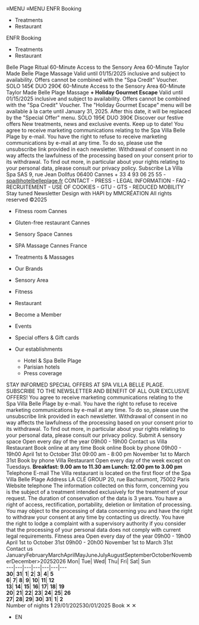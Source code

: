 ≡MENU
≡MENU
ENFR
Booking 
  * Treatments 
  * Restaurant 


ENFR
Booking 
  * Treatments 
  * Restaurant 


Belle Plage Ritual
60-Minute Access to the Sensory Area 60-Minute Taylor Made Belle Plage Massage
Valid until 01/15/2025 inclusive and subject to availability. Offers cannot be combined with the "Spa Credit" Voucher.
SOLO 145€ DUO 290€
60-Minute Access to the Sensory Area 60-Minute Taylor Made Belle Plage Massage **+ Holiday Gourmet Escape**
Valid until 01/15/2025 inclusive and subject to availability. Offers cannot be combined with the "Spa Credit" Voucher.
The "Holiday Gourmet Escape" menu will be available à la carte until January 31, 2025. After this date, it will be replaced by the "Special Offer" menu.
SOLO 195€ DUO 390€
Discover our festive offers
New treatments, news and exclusive events. Keep up to date!
You agree to receive marketing communications relating to the Spa Villa Belle Plage by e-mail. You have the right to refuse to receive marketing communications by e-mail at any time. To do so, please use the unsubscribe link provided in each newsletter. Withdrawal of consent in no way affects the lawfulness of the processing based on your consent prior to its withdrawal. To find out more, in particular about your rights relating to your personal data, please consult our privacy policy.
Subscribe
La Villa Spa SAS 9, rue Jean Dollfus 06400 Cannes + 33 4 93 06 25 55 - spa@hotelbelleplage.fr
CONTACT - PRESS - LEGAL INFORMATION - FAQ - RECRUITEMENT - USE OF COOKIES - GTU - GTS - REDUCED MOBILITY
Stay tuned Newsletter
Design with HAPI by MMCRÉATION All rights reserved ©2025
  * Fitness room Cannes
  * Gluten-free restaurant Cannes
  * Sensory Space Cannes
  * SPA Massage Cannes France


  * Treatments & Massages
  * Our Brands
  * Sensory Area
  * Fitness
  * Restaurant
  * Become a Member
  * Events
  * Special offers & Gift cards
  * Our establishments
    * Hotel & Spa Belle Plage
    * Parisian hotels
    * Press coverage


STAY INFORMED
SPECIAL OFFERS AT SPA VILLA BELLE PLAGE. SUBSCRIBE TO THE NEWSLETTER AND BENEFIT OF ALL OUR EXCLUSIVE OFFERS!
You agree to receive marketing communications relating to the Spa Villa Belle Plage by e-mail. You have the right to refuse to receive marketing communications by e-mail at any time. To do so, please use the unsubscribe link provided in each newsletter. Withdrawal of consent in no way affects the lawfulness of the processing based on your consent prior to its withdrawal. To find out more, in particular about your rights relating to your personal data, please consult our privacy policy.
Submit
A sensory space
Open every day of the year
09h00 - 19h00
Contact us
Villa Restaurant
Book online at any time
Book online
Book by phone
09h00 - 19h00 April 1st to October 31st
09:00 am - 8:00 pm November 1st to March 31st
Book by phone
Villa Restaurant
Open every day of the week except on Tuesdays.
**Breakfast: 9.00 am to 11.30 am Lunch: 12.00 pm to 3.00 pm**
Telephone E-mail
The Villa restaurant is located on the first floor of the Spa Villa Belle Plage
Address
LA CLÉ GROUP
20, rue Bachaumont, 75002 Paris
Website telephone
The information collected on this form, concerning you is the subject of a treatment intended exclusively for the treatment of your request. The duration of conservation of the data is 3 years. You have a right of access, rectification, portability, deletion or limitation of processing. You may object to the processing of data concerning you and have the right to withdraw your consent at any time by contacting us directly. You have the right to lodge a complaint with a supervisory authority if you consider that the processing of your personal data does not comply with current legal requirements.
Fitness area
Open every day of the year
09h00 - 19h00 April 1st to October 31st
09h00 - 20h00 November 1st to March 31st
Contact us
JanuaryFebruaryMarchAprilMayJuneJulyAugustSeptemberOctoberNovemberDecember>20252026
Mon| Tue| Wed| Thu| Fri| Sat| Sun  
---|---|---|---|---|---|---  
**30**| **31**| **1**| **2**| **3**| **4**| **5**  
**6**| **7**| **8**| **9**| **10**| **11**| **12**  
**13**| **14**| **15**| **16**| **17**| **18**| **19**  
**20**| **21**| **22**| **23**| **24**| **25**| **26**  
**27**| **28**| **29**| **30**| **31**| **1**| **2**  
Number of nights **1**
29/01/202530/01/2025
Book
✕
✕
  * EN


